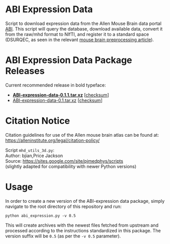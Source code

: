 
# ABI Expression Data

Script to download expression data from the Allen Mouse Brain data portal [ABI](http://mouse.brain-map.org/). This script will query the database, download available data, convert it from the raw/mhd format to NIfTI, and register it to a standard space (DSURQEC, as seen in the relevant [mouse brain preprocessing article](https://www.biorxiv.org/content/10.1101/619650v2)).


# ABI Expression Data Package Releases

Current recommended release in bold typeface:

* **[ABI-expression-data-0.1.1.tar.xz](http://chymera.eu/distfiles/ABI-expression-data-0.1.1.tar.xz)** \[[checksum](http://chymera.eu/distfiles/ABI-expression-data-0.1.1.tar.xz)\]
* [ABI-expression-data-0.1.tar.xz](http://chymera.eu/distfiles/ABI-expression-data-0.1.tar.xz) \[[checksum](http://chymera.eu/distfiles/ABI-expression-data-0.1.tar.xz)\]

# Citation Notice

Citation guidelines for use of the Allen mouse brain atlas can be found at: https://alleninstitute.org/legal/citation-policy/

Script `mhd_utils_3d.py`:  
Author: bjian,Price Jackson  
Source: https://sites.google.com/site/pjmedphys/scripts   
(slightly adapted for compatibility with newer Python versions)


# Usage

In order to create a new version of the ABI-expression data package, simply navigate to the root directory of this repository and run:

```
python abi_expression.py -v 0.5
```

This will create archives with the newest files fetched from upstream and processed according to the instructions standardized in this package.
The version suffix will be `0.5` (as per the `-v 0.5` parameter).
